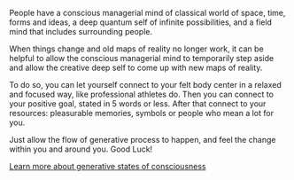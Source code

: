 People have a conscious managerial mind of classical world of space, time, forms and ideas,
a deep quantum self of infinite possibilities, and a field mind that includes surrounding people.

When things change and old maps of reality no longer work, it can be helpful to allow the 
conscious managerial mind to temporarily step aside and allow the creative deep self to
come up with new maps of reality.

To do so, you can let yourself connect to your felt body center in a relaxed and focused way,
like professional athletes do. Then you can connect to your positive goal, stated in 5 words
or less. After that connect to your resources: pleasurable memories, symbols or people who
mean a lot for you.

Just allow the flow of generative process to happen, and feel the change within you and around you. Good Luck!

[Learn more about generative states of consciousness](http://stephengilligan.com)
